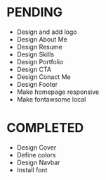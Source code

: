 # PENDING
- Design and add logo
- Design About Me
- Design Resume
- Design Skills
- Design Portfolio
- Design CTA
- Design Conact Me
- Design Footer
- Make homepage responsive
- Make fontawsome local


# COMPLETED
- Design Cover
- Define colors
- Design Navbar
- Install font